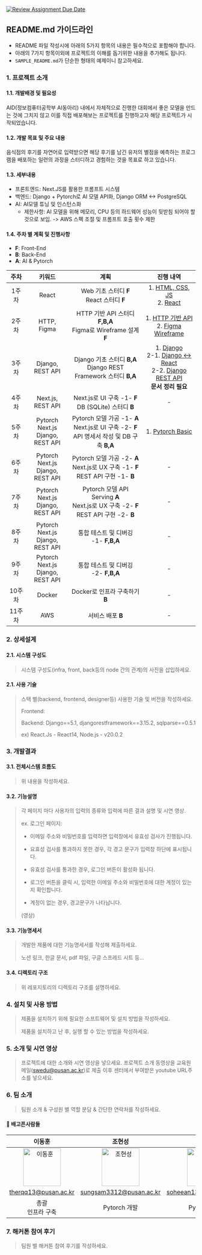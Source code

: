 [![Review Assignment Due Date](https://classroom.github.com/assets/deadline-readme-button-22041afd0340ce965d47ae6ef1cefeee28c7c493a6346c4f15d667ab976d596c.svg)](https://classroom.github.com/a/T3QcP9pQ)


## README.md 가이드라인
- README 파일 작성시에 아래의 5가지 항목의 내용은 필수적으로 포함해야 합니다.
- 아래의 7가지 항목이외에 프로젝트의 이해를 돕기위한 내용을 추가해도 됩니다.
- `SAMPLE_README.md`가 단순한 형태의 예제이니 참고하세요.
### 1. 프로젝트 소개
#### 1.1. 개발배경 및 필요성
AID(정보컴퓨터공학부 AI동아리) 내에서 자체적으로 진행한 대회에서 좋은 모델을 만드는 것에 그치지 않고 이를 직접 배포해보는 프로젝트를 진행하고자 해당 프로젝트가 시작되었습니다.

#### 1.2. 개발 목표 및 주요 내용
음식점의 후기를 자연어로 입력받으면 해당 후기를 남긴 유저의 별점을 예측하는 프로그램을 배포하는 일련의 과정을 스터디하고 경험하는 것을 목표로 하고 있습니다.

#### 1.3. 세부내용
- 프론트엔드: Next.JS를 활용한 프롬프트 시스템
- 백엔드: Django + Pytorch로 AI 모델 API화, Django ORM <-> PostgreSQL
- AI: AI모델 튜닝 및 인스턴스화
  - 제한사항: AI 모델을 위해 메모리, CPU 등의 하드웨어 성능이 뒷받침 되어야 할 것으로 보임. -> AWS 스펙 조절 및 프롬프트 호출 횟수 제한

#### 1.4. 주차 별 계획 및 진행사항

- **F**: Front-End
- **B**: Back-End
- **A**: AI & Pytorch

| 주차 | 키워드 | 계획 | 진행 내역 |
|:-------:|:-------:|:-------:|:-------:|
| 1주차 | React | Web 기초 스터디 **F** <br> React 스터디 **F** | 1. [HTML, CSS, JS](./documents/week1/Web%20Basic.md) <br> 2. [React](https://www.notion.so/React-5d06778aa9b541d8ba95270fd4db5591) |
| 2주차 | HTTP, Figma | HTTP 기반 API 스터디 **F,B,A** <br> Figma로 Wireframe 설계 **F** | 1. [HTTP 기반 API](https://www.notion.so/HTTP-API-64249f434f934fb3a7da7c9062b9fad3) <br> 2. [Figma Wireframe](./documents/week2/Figma%20Wireframe.md) |
| 3주차 | Django, REST API | Django 기초 스터디 **B,A** <br> Django REST Framework 스터디 **B,A** | 1. [Django](https://github.com/2024-PNU-SW-StudyGroup/Group-11/tree/main/documents/week3/django) <br> 2-1. [Django ↔ React](https://www.notion.so/Django-React-17cc68e1006c41e682eef5e75048f194) <br> 2-2. [Django REST API](https://www.notion.so/1197102ef97780b3a54bc72f4f031d11) <br> **문서 정리 필요** |
| 4주차 | Next.js, REST API | Next.js로 UI 구축 -1- **F** <br> DB (SQLite) 스터디 **B** | - |
| 5주차 | Pytorch <br> Next.js <br> Django, REST API | Pytorch 모델 가공 -1- **A** <br> Next.js로 UI 구축 -2- **F** <br> API 명세서 작성 및 DB 구축 **B,A** | 1. [Pytorch Basic](./documents/week4/Pytorch%20Basic.md) |
| 6주차 | Pytorch <br> Next.js <br> Django, REST API | Pytorch 모델 가공 -2- **A** <br> Next.js로 UX 구축 -1- **F** <br> REST API 구현 -1- **B** | - |
| 7주차 | Pytorch <br> Next.js <br> Django, REST API | Pytorch 모델 API Serving **A** <br> Next.js로 UX 구축 -2- **F** <br> REST API 구현 -2- **B** | - |
| 8주차 | Pytorch <br> Next.js <br> Django, REST API | 통합 테스트 및 디버깅 -1- **F,B,A** | - |
| 9주차 | Pytorch <br> Next.js <br> Django, REST API | 통합 테스트 및 디버깅 -2- **F,B,A** | - |
| 10주차 | Docker | Docker로 인프라 구축하기 **B** | - |
| 11주차 | AWS | 서비스 배포 **B** | - |

### 2. 상세설계
#### 2.1. 시스템 구성도
> 시스템 구성도(infra, front, back등의 node 간의 관계)의 사진을 삽입하세요.

#### 2.1. 사용 기술
> 스택 별(backend, frontend, designer등) 사용한 기술 및 버전을 작성하세요.
> 
> Frontend:
> 
> Backend: Django==5.1, djangorestframework==3.15.2, sqlparse==0.5.1
> 
> ex) React.Js - React14, Node.js - v20.0.2

### 3. 개발결과
#### 3.1. 전체시스템 흐름도
> 위 내용을 작성하세요.

#### 3.2. 기능설명
> 각 페이지 마다 사용자의 입력의 종류와 입력에 따른 결과 설명 및 시연 영상.
> 
> ex. 로그인 페이지:
> 
> - 이메일 주소와 비밀번호를 입력하면 입력창에서 유효성 검사가 진행됩니다.
> 
> - 요효성 검사를 통과하지 못한 경우, 각 경고 문구가 입력창 하단에 표시됩니다.
>   
> - 유효성 검사를 통과한 경우, 로그인 버튼이 활성화 됩니다.
>   
> - 로그인 버튼을 클릭 시, 입력한 이메일 주소와 비밀번호에 대한 계정이 있는지 확인합니다.
>   
> - 계정이 없는 경우, 경고문구가 나타납니다.
>
> (영상)

#### 3.3. 기능명세서
> 개발한 제품에 대한 기능명세서를 작성해 제출하세요.
> 
> 노션 링크, 한글 문서, pdf 파일, 구글 스프레드 시트 등...

#### 3.4. 디렉토리 구조
> 위 레포지토리의 디렉토리 구조를 설명하세요.

### 4. 설치 및 사용 방법
> 제품을 설치하기 위헤 필요한 소프트웨어 및 설치 방법을 작성하세요.
>
> 제품을 설치하고 난 후, 실행 할 수 있는 방법을 작성하세요.

### 5. 소개 및 시연 영상
> 프로젝트에 대한 소개와 시연 영상을 넣으세요.
> 프로젝트 소개 동영상을 교육원 메일(swedu@pusan.ac.kr)로 제출 이후 센터에서 부여받은 youtube URL주소를 넣으세요.

### 6. 팀 소개
> 팀원 소개 & 구성원 별 역할 분담 & 간단한 연락처를 작성하세요.
#### 🍱 배고픈사람들
| 이동훈 | 조현성 | 안소희 | 박준혁 | 곽도연 |
|:-------:|:-------:|:-------:|:-------:|:-------:|
|<img width="100px" alt="이동훈" src="https://avatars.githubusercontent.com/u/67902252?s=60&v=4/f5b5df2a-e174-437d-86b2-a5a23d9ee75d" /> | <img width="100px" alt="조현성" src="https://avatars.githubusercontent.com/u/138447029?v=4" /> | <img width="100px" alt="안소희" src="https://avatars.githubusercontent.com/u/127065983?s=60&v=4" /> |<img width="100px" alt="박준혁" src="https://avatars.githubusercontent.com/u/162955476?s=60&v=4" /> | <img width="100px" alt="곽도연" src="https://avatars.githubusercontent.com/u/165464282?s=60&v=4" /> |
| therqq13@pusan.ac.kr | sungsam3312@pusan.ac.kr | soheean1370@pusan.ac.kr | eppi001004@gmail.com | gdy0210@pusan.ac.kr |
| 총괄 <br/> 인프라 구축 | Pytorch 개발 | Pytorch 개발 | 백엔드 개발 | 프론트엔드 개발 |

### 7. 해커톤 참여 후기
> 팀원 별 해커톤 참여 후기를 작성하세요.
